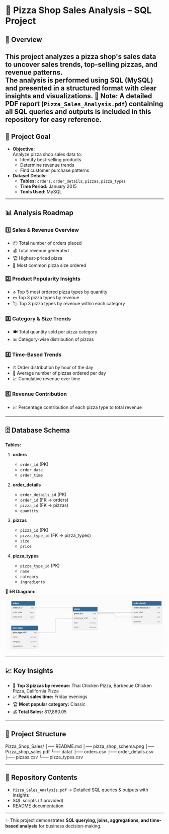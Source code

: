 # 🍕 Pizza Shop Sales Analysis – SQL Project

## 📌 Overview
This project analyzes a pizza shop's sales data to uncover **sales trends, top-selling pizzas, and revenue patterns**.  
The analysis is performed using **SQL (MySQL)** and presented in a structured format with clear insights and visualizations.
📄 **Note:** A detailed **PDF report** (`Pizza_Sales_Analysis.pdf`) containing all SQL queries and outputs is included in this repository for easy reference.  
---

## 🎯 Project Goal
- **Objective:**  
  Analyze pizza shop sales data to:
  - Identify best-selling products
  - Determine revenue trends
  - Find customer purchase patterns
- **Dataset Details:**  
  - **Tables:** `orders`, `order_details`, `pizzas`, `pizza_types`
  - **Time Period:** January 2015
  - **Tools Used:** MySQL

---

## 📊 Analysis Roadmap

### 1️⃣ Sales & Revenue Overview
- 📦 Total number of orders placed  
- 💰 Total revenue generated  
- 🏆 Highest-priced pizza  
- 📏 Most common pizza size ordered  

### 2️⃣ Product Popularity Insights
- 🔝 Top 5 most ordered pizza types by quantity  
- 💵 Top 3 pizza types by revenue  
- 🏷 Top 3 pizza types by revenue within each category  

### 3️⃣ Category & Size Trends
- 🍽 Total quantity sold per pizza category  
- 📊 Category-wise distribution of pizzas  

### 4️⃣ Time-Based Trends
- ⏱ Order distribution by hour of the day  
- 📅 Average number of pizzas ordered per day  
- 📈 Cumulative revenue over time  

### 5️⃣ Revenue Contribution
- 💹 Percentage contribution of each pizza type to total revenue  

---

## 🗄 Database Schema
**Tables:**
1. **orders**  
   - `order_id` (PK)  
   - `order_date`  
   - `order_time`  

2. **order_details**  
   - `order_details_id` (PK)  
   - `order_id` (FK → orders)  
   - `pizza_id` (FK → pizzas)  
   - `quantity`  

3. **pizzas**  
   - `pizza_id` (PK)  
   - `pizza_type_id` (FK → pizza_types)  
   - `size`  
   - `price`  

4. **pizza_types**  
   - `pizza_type_id` (PK)  
   - `name`  
   - `category`  
   - `ingredients`  

📌 **ER Diagram:**  
![Database Schema](pizza_shop_schema.png)

---

## 📈 Key Insights
- 🍕 **Top 3 pizzas by revenue:** Thai Chicken Pizza, Barbecue Chicken Pizza, California Pizza  
- 📈 **Peak sales time:** Friday evenings  
- 🏆 **Most popular category:** Classic  
- 💰 **Total Sales:** 817,860.05  

---

## 📂 Project Structure
Pizza_Shop_Sales/
│── README.md
│── pizza_shop_schema.png
│── Pizza_shop_sales.pdf
└── data/
├── orders.csv
├── order_details.csv
├── pizzas.csv
└── pizza_types.csv

---

## 📂 Repository Contents  
- `Pizza_Sales_Analysis.pdf` → Detailed SQL queries & outputs with insights  
- SQL scripts (if provided)  
- README documentation  

---

✨ This project demonstrates **SQL querying, joins, aggregations, and time-based analysis** for business decision-making.  
